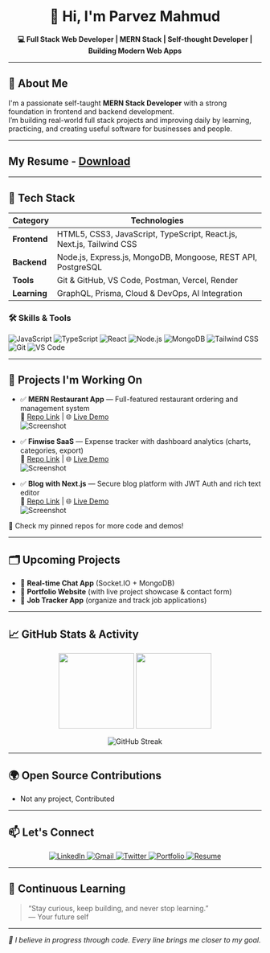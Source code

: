<h1 align="center">👋 Hi, I'm Parvez Mahmud</h1>

<p align="center">
  <strong>💻 Full Stack Web Developer | MERN Stack | Self-thought Developer | Building Modern Web Apps </strong>
</p>

---

## 🧠 About Me

I'm a passionate self-taught **MERN Stack Developer** with a strong foundation in frontend and backend development.  
I’m building real-world full stack projects and improving daily by learning, practicing, and creating useful software for businesses and people.


---

## My Resume - [Download](https://drive.google.com/file/d/18B0P0TXxprKRa7u8w8tYWNu71WnpwQWk/view?usp=sharing)

---

## 🔧 Tech Stack

| Category     | Technologies                                                                 |
|--------------|------------------------------------------------------------------------------|
| **Frontend** | HTML5, CSS3, JavaScript, TypeScript, React.js, Next.js, Tailwind CSS         |
| **Backend**  | Node.js, Express.js, MongoDB, Mongoose, REST API, PostgreSQL                 |
| **Tools**    | Git & GitHub, VS Code, Postman, Vercel, Render                               |
| **Learning** | GraphQL, Prisma, Cloud & DevOps, AI Integration                              |

### 🛠 Skills & Tools  
<p>
  <img alt="JavaScript" src="https://img.shields.io/badge/JavaScript-F7DF1E?style=for-the-badge&logo=javascript&logoColor=black" />
  <img alt="TypeScript" src="https://img.shields.io/badge/TypeScript-3178C6?style=for-the-badge&logo=typescript&logoColor=white" />
  <img alt="React" src="https://img.shields.io/badge/React-61DAFB?style=for-the-badge&logo=react&logoColor=black" />
  <img alt="Node.js" src="https://img.shields.io/badge/Node.js-339933?style=for-the-badge&logo=node.js&logoColor=white" />
  <img alt="MongoDB" src="https://img.shields.io/badge/MongoDB-4EA94B?style=for-the-badge&logo=mongodb&logoColor=white" />
  <img alt="Tailwind CSS" src="https://img.shields.io/badge/Tailwind_CSS-06B6D4?style=for-the-badge&logo=tailwind-css&logoColor=white" />
  <img alt="Git" src="https://img.shields.io/badge/Git-F05032?style=for-the-badge&logo=git&logoColor=white" />
  <img alt="VS Code" src="https://img.shields.io/badge/VS_Code-007ACC?style=for-the-badge&logo=visual-studio-code&logoColor=white" />
</p>

---

## 📂 Projects I'm Working On

- ✅ **MERN Restaurant App** — Full-featured restaurant ordering and management system  
  🔗 [Repo Link](https://github.com/ParvezMah/mernstaurantapp) | 🌐 [Live Demo](https://your-demo-url.com)  
  ![Screenshot](https://your-image-link.com/screenshot1.png)

- ✅ **Finwise SaaS** — Expense tracker with dashboard analytics (charts, categories, export)  
  🔗 [Repo Link](https://github.com/ParvezMah/finwise) | 🌐 [Live Demo](https://your-demo-url.com)  
  ![Screenshot](https://your-image-link.com/screenshot2.png)

- ✅ **Blog with Next.js** — Secure blog platform with JWT Auth and rich text editor  
  🔗 [Repo Link](https://github.com/ParvezMah/blog-nextjs) | 🌐 [Live Demo](https://your-demo-url.com)  
  ![Screenshot](https://your-image-link.com/screenshot3.png)

📌 Check my pinned repos for more code and demos!

---

## 🗂️ Upcoming Projects

- 🚧 **Real-time Chat App** (Socket.IO + MongoDB)  
- 🚀 **Portfolio Website** (with live project showcase & contact form)  
- 🧾 **Job Tracker App** (organize and track job applications)  

---

## 📈 GitHub Stats & Activity

<p align="center">
  <img src="https://github-readme-stats.vercel.app/api?username=ParvezMah&show_icons=true&theme=radical" height="150" />
  <img src="https://github-readme-stats.vercel.app/api/top-langs/?username=ParvezMah&layout=compact&theme=radical" height="150" />
</p>

<p align="center">
  <img src="https://streak-stats.demolab.com?user=ParvezMah&theme=radical" alt="GitHub Streak" />
</p>

---

## 🌍 Open Source Contributions

- Not any project, Contributed

---

## 📫 Let's Connect

<p align="center">
  <a href="https://www.linkedin.com/in/parvez-mahamud" target="_blank" rel="noopener noreferrer">
    <img alt="LinkedIn" src="https://img.shields.io/badge/LinkedIn-0A66C2?style=for-the-badge&logo=linkedin&logoColor=white" />
  </a>
  <a href="mailto:parvezmahmudaa100@gmail.com" target="_blank" rel="noopener noreferrer">
    <img alt="Gmail" src="https://img.shields.io/badge/Gmail-D14836?style=for-the-badge&logo=gmail&logoColor=white" />
  </a>
  <a href="https://x.com/ParvezMahamud11" target="_blank" rel="noopener noreferrer">
    <img alt="Twitter" src="https://img.shields.io/badge/Twitter-1DA1F2?style=for-the-badge&logo=twitter&logoColor=white" />
  </a>
  <a href="https://react-porfolio-parvez-2.vercel.app" target="_blank" rel="noopener noreferrer">
    <img alt="Portfolio" src="https://img.shields.io/badge/Portfolio-000000?style=for-the-badge&logo=ko-fi&logoColor=white" />
  </a>
  <a href="https://drive.google.com/file/d/18B0P0TXxprKRa7u8w8tYWNu71WnpwQWk/view?usp=sharing" target="_blank" rel="noopener noreferrer">
    <img alt="Resume" src="https://img.shields.io/badge/Resume-PDF-red?style=for-the-badge&logo=adobeacrobatreader&logoColor=white" />
  </a>
</p>


---

## 🌱 Continuous Learning

> “Stay curious, keep building, and never stop learning.”  
> — Your future self

---

_🚀 I believe in progress through code. Every line brings me closer to my goal._
